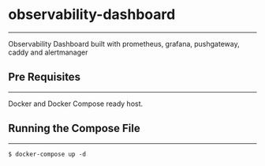 # observability-dashboard
-------

Observability Dashboard built with prometheus, grafana, pushgateway, caddy and alertmanager

## Pre Requisites
------------

Docker and Docker Compose ready host.

## Running the Compose File 
-------

```
$ docker-compose up -d 
```

